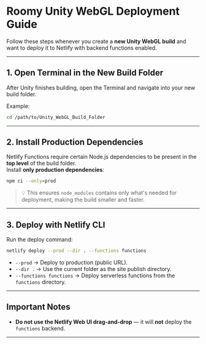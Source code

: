 # Roomy Unity WebGL Deployment Guide

Follow these steps whenever you create a **new Unity WebGL build** and want to deploy it to Netlify with backend functions enabled.

---

## 1. Open Terminal in the New Build Folder

After Unity finishes building, open the Terminal and navigate into your new build folder.

Example:

```bash
cd /path/to/Unity_WebGL_Build_Folder
```

---

## 2. Install Production Dependencies

Netlify Functions require certain Node.js dependencies to be present in the **top level** of the build folder.\
Install **only production dependencies**:

```bash
npm ci --only=prod
```

> 💡 This ensures `node_modules` contains only what's needed for deployment, making the build smaller and faster.

---

## 3. Deploy with Netlify CLI

Run the deploy command:

```bash
netlify deploy --prod --dir . --functions functions
```

- `--prod` → Deploy to production (public URL).
- `--dir .` → Use the current folder as the site publish directory.
- `--functions functions` → Deploy serverless functions from the `functions` directory.

---

## Important Notes

- **Do not use the Netlify Web UI drag-and-drop** — it will **not** deploy the `functions` backend.

---

